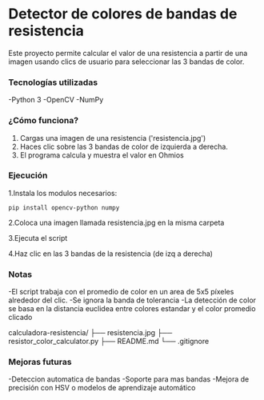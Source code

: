# Detector de colores de bandas de resistencia

Este proyecto permite calcular el valor de una resistencia a partir de una imagen usando clics de usuario para seleccionar las 3 bandas de color.

### Tecnologías utilizadas
  -Python 3
  -OpenCV
  -NumPy

### ¿Cómo funciona?
  1. Cargas una imagen de una resistencia ('resistencia.jpg')
  2. Haces clic sobre las 3 bandas de color de izquierda a derecha.
  3. El programa calcula y muestra el valor en Ohmios

### Ejecución
  1.Instala los modulos necesarios:

```
pip install opencv-python numpy
```

  2.Coloca una imagen llamada resistencia.jpg en la misma carpeta

  3.Ejecuta el script

  4.Haz clic en las 3 bandas de la resistencia (de izq a derecha)

### Notas
   -El script trabaja con el promedio de color en un area de 5x5 píxeles alrededor del clic.
   -Se ignora la banda de tolerancia
   -La detección de color se basa en la distancia euclidea entre colores estandar y el color promedio clicado

calculadora-resistencia/
├── resistencia.jpg
├── resistor_color_calculator.py
├── README.md
└── .gitignore

### Mejoras futuras
   -Deteccion automatica de bandas
   -Soporte para mas bandas
   -Mejora de precisión con HSV o modelos de aprendizaje automático